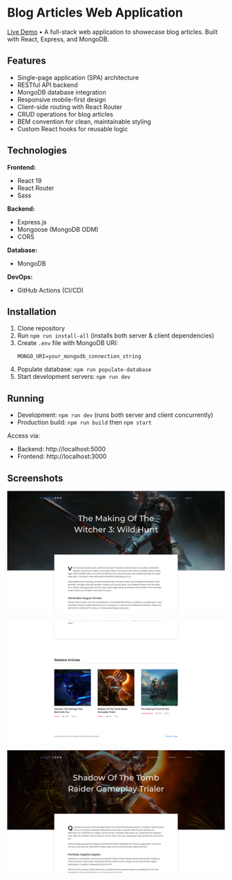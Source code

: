 # Blog Articles Web Application

[Live Demo](https://full-stack-blog-app-giii.onrender.com) • A full-stack web application to showecase blog articles. Built with React, Express, and MongoDB.

## Features

- Single-page application (SPA) architecture
- RESTful API backend
- MongoDB database integration
- Responsive mobile-first design
- Client-side routing with React Router
- CRUD operations for blog articles
- BEM convention for clean, maintainable styling
- Custom React hooks for reusable logic

## Technologies

**Frontend:**

- React 19
- React Router
- Sass

**Backend:**

- Express.js
- Mongoose (MongoDB ODM)
- CORS

**Database:**

- MongoDB

**DevOps:**

- GitHub Actions (CI/CD)

## Installation

1. Clone repository
2. Run `npm run install-all` (installs both server & client dependencies)
3. Create `.env` file with MongoDB URI:
   ```
   MONGO_URI=your_mongodb_connection_string
   ```
4. Populate database: `npm run populate-database`
5. Start development servers: `npm run dev`

## Running

- Development: `npm run dev` (runs both server and client concurrently)
- Production build: `npm run build` then `npm start`

Access via:

- Backend: http://localhost:5000
- Frontend: http://localhost:3000

## Screenshots

![Feature 1 Demo](public/screenshots/1.jpg)

![Feature 1 Demo](public/screenshots/2.jpg)

![Feature 1 Demo](public/screenshots/3.jpg)
